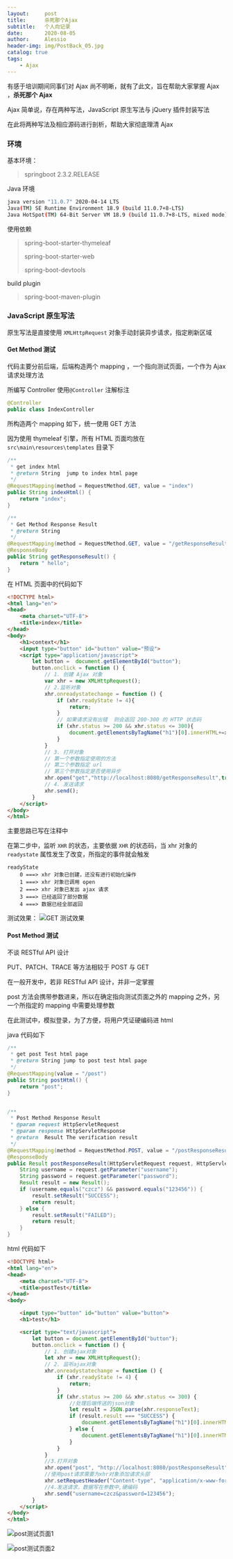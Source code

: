```yaml
---
layout:     post
title:      杀死那个Ajax
subtitle:   个人向记录
date:       2020-08-05
author:     Alessio
header-img: img/PostBack_05.jpg
catalog: true
tags:
    - Ajax
---
```


有感于培训期间同事们对 Ajax 尚不明晰，就有了此文，旨在帮助大家掌握 Ajax ，**杀死那个 Ajax**

Ajax 简单说，存在两种写法，JavaScript 原生写法与 jQuery 插件封装写法

在此将两种写法及相应源码进行剖析，帮助大家彻底理清 Ajax

### 环境
基本环境：

> springboot 2.3.2.RELEASE

Java 环境

```bash
java version "11.0.7" 2020-04-14 LTS
Java(TM) SE Runtime Environment 18.9 (build 11.0.7+8-LTS)
Java HotSpot(TM) 64-Bit Server VM 18.9 (build 11.0.7+8-LTS, mixed mode)
```

使用依赖
> spring-boot-starter-thymeleaf
> 
> spring-boot-starter-web
> 
> spring-boot-devtools

build plugin
>
> spring-boot-maven-plugin

### JavaScript 原生写法

原生写法是直接使用 `XMLHttpRequest` 对象手动封装异步请求，指定刷新区域

#### Get Method 测试

代码主要分前后端，后端构造两个 mapping ，一个指向测试页面，一个作为 Ajax 请求处理方法

所编写 Controller 使用`@Controller` 注解标注
```java
@Controller
public class IndexController 
```

所构造两个 mapping 如下，统一使用 GET 方法

因为使用 thymeleaf 引擎，所有 HTML 页面均放在 `src\main\resources\templates` 目录下

```java
/**
 * get index html
 * @return String  jump to index html page
 */
@RequestMapping(method = RequestMethod.GET, value = "index")
public String indexHtml() {
    return "index";
}

/**
 * Get Method Response Result
 * @return String
 */
@RequestMapping(method = RequestMethod.GET, value = "/getResponseResult")
@ResponseBody
public String getResponseResult() {
    return " hello";
}
```
在 HTML 页面中的代码如下
```html
<!DOCTYPE html>
<html lang="en">
<head>
    <meta charset="UTF-8">
    <title>index</title>
</head>
<body>
    <h1>context</h1>
    <input type="button" id="button" value="预设">
    <script type="application/javascript">
        let button =  document.getElementById("button");
        button.onclick = function () {
            // 1. 创建 Ajax 对象
            var xhr = new XMLHttpRequest();
            // 2.监听对象
            xhr.onreadystatechange = function () {
                if (xhr.readyState != 4){
                    return;
                }
                // 如果请求没有出错  则会返回 200-300 的 HTTP 状态码
                if (xhr.status >= 200 && xhr.status <= 300){
                    document.getElementsByTagName("h1")[0].innerHTML+=xhr.responseText;
                }
            }
            // 3. 打开对象
            // 第一个参数指定使用的方法
            // 第二个参数指定 url
            // 第三个参数指定是否使用异步
            xhr.open("get","http://localhost:8080/getResponseResult",true);
            // 4. 发送请求
            xhr.send();
        }
    </script>
</body>
</html>
```
主要思路已写在注释中

在第二步中，监听 `XHR` 的状态，主要依据 `XHR` 的状态码，当 xhr 对象的 `readystate` 属性发生了改变，所指定的事件就会触发

    readyState
        0 ===> xhr 对象已创建，还没有进行初始化操作
        1 ===> xhr 对象已调用 open
        2 ===> xhr 对象已发出 ajax 请求
        3 ===> 已经返回了部分数据
        4 ===> 数据已经全部返回

测试效果：
![GET 测试效果](https://github.com/Zjianru/zjianru.github.io/blob/master/img/20200805GetMethodResultImage.png)


#### Post Method 测试

不谈 RESTful API 设计

PUT、PATCH、TRACE 等方法相较于 POST 与 GET 

在一般开发中，若非 RESTful API 设计，并非一定掌握

post 方法会携带参数进来，所以在确定指向测试页面之外的 mapping 之外，另一个所指定的 mapping 中需要处理参数

在此测试中，模拟登录，为了方便，将用户凭证硬编码进 html

java 代码如下

```java
/**
 * get post Test html page
 * @return String jump to post test html page
 */
@RequestMapping(value = "/post")
public String postHtml() {
    return "post";
}


/**
 * Post Method Response Result
 * @param request HttpServletRequest
 * @param response HttpServletResponse
 * @return  Result The verification result
 */
@RequestMapping(method = RequestMethod.POST, value = "/postResponseResult")
@ResponseBody
public Result postResponseResult(HttpServletRequest request, HttpServletResponse response) {
    String username = request.getParameter("username");
    String password = request.getParameter("password");
    Result result = new Result();
    if (username.equals("czcz") && password.equals("123456")) {
        result.setResult("SUCCESS");
        return result;
    } else {
        result.setResult("FAILED");
        return result;
    }
}
```

html 代码如下

```html
<!DOCTYPE html>
<html lang="en">
<head>
    <meta charset="UTF-8">
    <title>postTest</title>
</head>
<body>

    <input type="button" id="button" value="button">
    <h1>test</h1>

    <script type="text/javascript">
        let button = document.getElementById("button");
        button.onclick = function () {
            // 1. 创建ajax对象
            let xhr = new XMLHttpRequest();
            // 2. 监听ajax对象
            xhr.onreadystatechange = function () {
                if (xhr.readyState != 4) {
                    return;
                }
                if (xhr.status >= 200 && xhr.status <= 300) {
                    //处理后端传送的json对象
                    let result = JSON.parse(xhr.responseText);
                    if (result.result === "SUCCESS") {
                        document.getElementsByTagName("h1")[0].innerHTML = "SUCCESS";
                    } else {
                        document.getElementsByTagName("h1")[0].innerHTML = "FAILED";
                    }
                }
            }
            //3.打开对象
            xhr.open("post", "http://localhost:8080/postResponseResult", true);
            //使用post请求需要为xhr对象添加请求头部
            xhr.setRequestHeader("Content-type", "application/x-www-form-urlencoded");
            //4.发送请求，数据写在参数中,硬编码
            xhr.send("username=czcz&password=123456");
        }
    </script>
</body>
</html>
```
![post测试页面1](https://github.com/Zjianru/zjianru.github.io/blob/master/img/20200805perPostMethodImage.png)

![post测试页面2](https://github.com/Zjianru/zjianru.github.io/blob/master/img/20200805PostMethodResultImage.png)